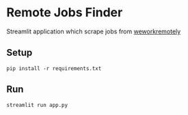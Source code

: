 # Remote Jobs Finder

Streamlit application which scrape jobs from [weworkremotely](https://weworkremotely.com)

## Setup

```
pip install -r requirements.txt
```

## Run

```
streamlit run app.py
```